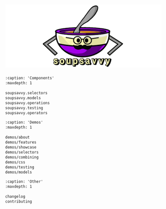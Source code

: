 ![logo](https://github.com/sewcio543/soupsavvy/blob/main/resources/logo.png?raw=true)
========

```{toctree}
:caption: 'Components'
:maxdepth: 1

soupsavvy.selectors
soupsavvy.models
soupsavvy.operations
soupsavvy.testing
soupsavvy.operators
```

```{toctree}
:caption: 'Demos'
:maxdepth: 1

demos/about
demos/features
demos/showcase
demos/selectors
demos/combining
demos/css
demos/testing
demos/models
```

```{toctree}
:caption: 'Other'
:maxdepth: 1

changelog
contributing
```

```{include} ../../README.md
```
